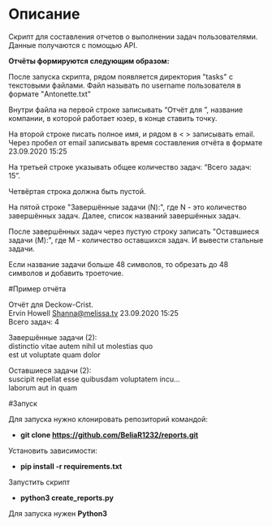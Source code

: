 # Описание

Скрипт для составления отчетов о выполнении задач пользователями.
Данные получаются с помощью API. 

**Отчёты формируются следующим образом:**

После запуска скрипта, рядом появляется директория "tasks" с текстовыми файлами. Файл называть по username пользователя в формате "Antonette.txt"

Внутри файла на первой строке записывать “Отчёт для ”, название компании, в которой работает юзер, в конце ставить точку.

На второй строке писать полное имя, и рядом в < > записывать email. Через пробел от email записывать время составления отчёта в формате 23.09.2020 15:25

На третьей строке указывать общее количество задач: “Всего задач: 15”.

Четвёртая строка должна быть пустой.

На пятой строке "Завершённые задачи (N):", где N - это количество завершённых задач. Далее, список названий завершённых задач.

После завершённых задач через пустую строку записать "Оставшиеся задачи (M):", где M - количество оставшихся задач. И вывести стальные задачи.

Если название задачи больше 48 символов, то обрезать до 48 символов и добавить троеточие.

#Пример отчёта  

Отчёт для Deckow-Crist.  
Ervin Howell <Shanna@melissa.tv> 23.09.2020 15:25  
Всего задач: 4

 

Завершённые задачи (2):  
distinctio vitae autem nihil ut molestias quo  
est ut voluptate quam dolor

 

Оставшиеся задачи (2):  
suscipit repellat esse quibusdam voluptatem incu...  
laborum aut in quam

#Запуск  

Для запуска нужно клонировать репозиторий командой:
+ **git clone https://github.com/BeliaR1232/reports.git**   
  
Установить зависимости:
+ **pip install -r requirements.txt**   
  
Запустить скрипт
+ **python3 create_reports.py**   
  
Для запуска нужен **Python3**